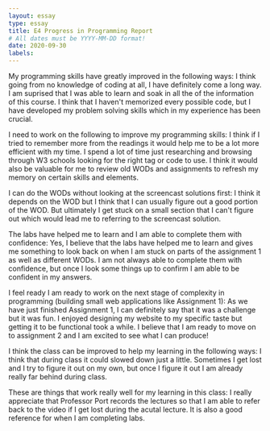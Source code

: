 ```yaml
---
layout: essay
type: essay
title: E4 Progress in Programming Report
# All dates must be YYYY-MM-DD format!
date: 2020-09-30
labels:
---
```

My programming skills have greatly improved in the following ways: I think going from no knowledge of coding at all, I have definitely come a long way. I am suprised that I was able to learn and soak in all the of the information of this course. I think that I haven't memorized every possible code, but I have developed my problem solving skills which in my experience has been crucial.

I need to work on the following to improve my programming skills: I think if I tried to remember more from the readings it would help me to be a lot more efficient with my time. I spend a lot of time just researching and browsing through W3 schools looking for the right tag or code to use. I think it would also be valuable for me to review old WODs and assignments to refresh my memory on certain skills and elements.

I can do the WODs without looking at the screencast solutions first: I think it depends on the WOD but I think that I can usually figure out a good portion of the WOD. But ultimately I get stuck on a small section that I can't figure out which would lead me to referring to the screencast solution.

The labs have helped me to learn and I am able to complete them with confidence: Yes, I believe that the labs have helped me to learn and gives me something to look back on when I am stuck on parts of the assignment 1 as well as different WODs. I am not always able to complete them with confidence, but once I look some things up to confirm I am able to be confident in my answers.

I feel ready I am ready to work on the next stage of complexity in programming (building small web applications like Assignment 1): As we have just finished Assignment 1, I can definitely say that it was a challenge but it was fun. I enjoyed designing my website to my specific taste but getting it to be functional took a while. I believe that I am ready to move on to assignment 2 and I am excited to see what I can produce!

I think the class can be improved to help my learning in the following ways: I think that during class it could slowed down just a little. Sometimes I get lost and I try to figure it out on my own, but once I figure it out I am already really far behind during class.

These are things that work really well for my learning in this class: I really appreciate that Professor Port records the lectures so that I am able to refer back to the video if I get lost during the acutal lecture. It is also a good reference for when I am completing labs.
